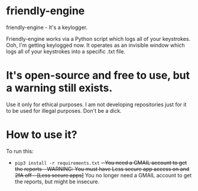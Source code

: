 # friendly-engine
friendly-engine - It's a keylogger.

Friendly-engine works via a Python script which logs all of your keystrokes. Ooh, I'm getting keylogged now.
It operates as an invisible window which logs all of your keystrokes into a specific .txt file.

# It's open-source and free to use, but a warning still exists.
Use it only for ethical purposes. I am not developing repositories just for it to be used for illegal purposes. Don't be a dick.

# How to use it?
To run this:
- `pip3 install -r requirements.txt`
~~- You need a GMAIL account to get the reports - WARNING: You must have Less secure app access on and 2fA off - [Less secure apps]~~
You no longer need a GMAIL account to get the reports, but might be insecure.
